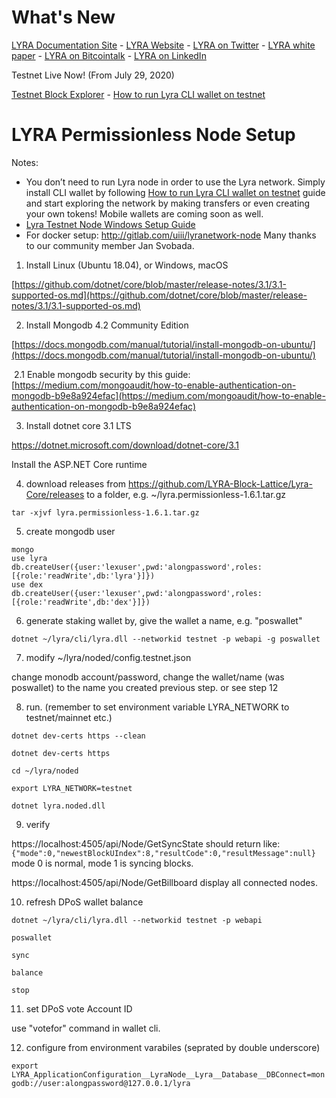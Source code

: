 # What's New

[LYRA Documentation Site](https://docs.lyra.live) - 
[LYRA Website](https://lyra.live) - 
[LYRA on Twitter](https://twitter.com/LYRAblockchain) -
[LYRA white paper](https://github.com/LYRA-Block-Lattice/LYRA-Docs/blob/master/LYRA-BLock-Lattice-White-Paper.md) -
[LYRA on Bitcointalk](https://bitcointalk.org/index.php?topic=5258803.msg) -
[LYRA on LinkedIn](https://www.linkedin.com/company/lyra-block-lattice)

Testnet Live Now! (From July 29, 2020)

[Testnet Block Explorer](https://blockexplorer.testnet.lyra.live/) - 
[How to run Lyra CLI wallet on testnet](https://github.com/LYRA-Block-Lattice/LYRA-Docs/blob/master/How%20to%20run%20Lyra%20CLI%20Wallet%20on%20testnet.md)

# LYRA Permissionless Node Setup

Notes:
* You don’t need to run Lyra node in order to use the Lyra network. Simply install CLI wallet by following [How to run Lyra CLI wallet on testnet](https://github.com/LYRA-Block-Lattice/LYRA-Docs/blob/master/How%20to%20run%20Lyra%20CLI%20Wallet%20on%20testnet.md) guide and start exploring the network by making transfers or even creating your own tokens! Mobile wallets are coming soon as well.
* [Lyra Testnet Node Windows Setup Guide](https://github.com/LYRA-Block-Lattice/LYRA-Docs/blob/master/Lyra%20Testnet%20Node%20%20Windows%20Setup%20Guide.md)
* For docker setup: http://gitlab.com/uiii/lyranetwork-node Many thanks to our community member Jan Svobada.

1. Install Linux (Ubuntu 18.04), or Windows, macOS

[https://github.com/dotnet/core/blob/master/release-notes/3.1/3.1-supported-os.md](https://github.com/dotnet/core/blob/master/release-notes/3.1/3.1-supported-os.md)

2. Install Mongodb 4.2 Community Edition

[https://docs.mongodb.com/manual/tutorial/install-mongodb-on-ubuntu/](https://docs.mongodb.com/manual/tutorial/install-mongodb-on-ubuntu/)

​	2.1 Enable mongodb security by this guide: [https://medium.com/mongoaudit/how-to-enable-authentication-on-mongodb-b9e8a924efac](https://medium.com/mongoaudit/how-to-enable-authentication-on-mongodb-b9e8a924efac)

3. Install dotnet core 3.1 LTS

https://dotnet.microsoft.com/download/dotnet-core/3.1

Install the ASP.NET Core runtime

4. download releases from https://github.com/LYRA-Block-Lattice/Lyra-Core/releases to a folder, e.g. ~/lyra.permissionless-1.6.1.tar.gz

`tar -xjvf lyra.permissionless-1.6.1.tar.gz`

5. create mongodb user

`mongo`  
`use lyra`  
`db.createUser({user:'lexuser',pwd:'alongpassword',roles:[{role:'readWrite',db:'lyra'}]})`  
`use dex`  
`db.createUser({user:'lexuser',pwd:'alongpassword',roles:[{role:'readWrite',db:'dex'}]})`

6. generate staking wallet by, give the wallet a name, e.g. "poswallet"

`dotnet ~/lyra/cli/lyra.dll --networkid testnet -p webapi -g poswallet`

7. modify ~/lyra/noded/config.testnet.json

change monodb account/password, change the wallet/name (was poswallet) to the name you created previous step.
or see step 12


8. run. (remember to set environment variable LYRA_NETWORK to testnet/mainnet etc.)

`dotnet dev-certs https --clean`

`dotnet dev-certs https`

`cd ~/lyra/noded`

`export LYRA_NETWORK=testnet`

`dotnet lyra.noded.dll`

9. verify

https://localhost:4505/api/Node/GetSyncState
should return like:
`{"mode":0,"newestBlockUIndex":8,"resultCode":0,"resultMessage":null}`
mode 0 is normal, mode 1 is syncing blocks.

https://localhost:4505/api/Node/GetBillboard
display all connected nodes.

10. refresh DPoS wallet balance

`dotnet ~/lyra/cli/lyra.dll --networkid testnet -p webapi`

`poswallet`

`sync`

`balance`

`stop`

11. set DPoS vote Account ID

use "votefor" command in wallet cli.

12. configure from environment varabiles (seprated by double underscore)

`export LYRA_ApplicationConfiguration__LyraNode__Lyra__Database__DBConnect=mongodb://user:alongpassword@127.0.0.1/lyra`
